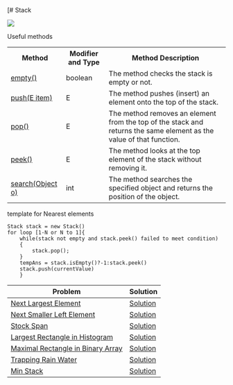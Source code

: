 [# Stack

<img src="https://static.javatpoint.com/core/images/java-stack.png"></img>

Useful methods

<table class="alt">
<tbody><tr>
<th>Method</th>
<th>Modifier and Type</th>
<th>Method Description</th>
</tr>
<tr>
<td><a href="#empty">empty()</a></td>
<td>boolean</td>
<td>The method checks the stack is empty or not.</td>
</tr>
<tr>
<td><a href="#push">push(E item)</a></td>
<td>E</td>
<td>The method pushes (insert) an element onto the top of the stack.</td>
</tr>
<tr>
<td><a href="#pop">pop()</a></td>
<td>E</td>
<td>The method removes an element from the top of the stack and returns the same element as the value of that function.</td>
</tr>
<tr>
<td><a href="#peek">peek()</a></td>
<td>E</td>
<td>The method looks at the top element of the stack without removing it.</td>
</tr>
<tr>
<td><a href="#search">search(Object o)</a></td>
<td>int</td>
<td>The method searches the specified object and returns the position of the object.</td>
</tr>
</tbody></table>

template for Nearest elements
```
Stack stack = new Stack()
for loop [1-N or N to 1]{
    while(stack not empty and stack.peek() failed to meet condition)
    {
        stack.pop();
    }
    tempAns = stack.isEmpty()?-1:stack.peek()
    stack.push(currentValue)
    }
```
|Problem|Solution|
--------|--------
|[Next Largest Element](https://practice.geeksforgeeks.org/problems/next-larger-element-1587115620/1)| [Solution](https://github.com/ravindra-gadiparthi/algorithm/blob/main/src/org/algo/stack/basic/NextLargestElement.java)
|[Next Smaller Left Element](https://www.geeksforgeeks.org/find-the-nearest-smaller-numbers-on-left-side-in-an-array/)| [Solution](https://github.com/ravindra-gadiparthi/algorithm/blob/main/src/org/algo/stack/basic/NearestSmallerToLeft.java)
|[Stock Span](https://practice.geeksforgeeks.org/problems/stock-span-problem-1587115621/1)| [Solution](https://github.com/ravindra-gadiparthi/algorithm/blob/main/src/org/algo/stack/basic/StockSpanProblem.java)
|[Largest Rectangle in Histogram](https://leetcode.com/problems/largest-rectangle-in-histogram/)| [Solution](https://github.com/ravindra-gadiparthi/algorithm/blob/main/src/org/algo/stack/basic/MaximumAreaHistogram.java)
|[Maximal Rectangle in Binary Array](https://leetcode.com/problems/maximal-rectangle/)| [Solution](https://github.com/ravindra-gadiparthi/algorithm/blob/main/src/org/algo/stack/basic/MaxAreaOfRectangleInBinaryMatrix.java)
|[Trapping Rain Water](https://leetcode.com/problems/trapping-rain-water/)| [Solution](https://github.com/ravindra-gadiparthi/algorithm/blob/main/src/org/algo/stack/basic/RainWaterTrapping.java)
|[Min Stack](https://leetcode.com/problems/min-stack/)| [Solution](https://github.com/ravindra-gadiparthi/algorithm/blob/main/src/org/algo/stack/basic/MinimumElementInStack.java)